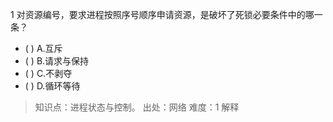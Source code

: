 1
对资源编号，要求进程按照序号顺序申请资源，是破坏了死锁必要条件中的哪一条？
- ( ) A.互斥 
- ( ) B.请求与保持 
- ( ) C.不剥夺 
- ( ) D.循环等待

> 知识点：进程状态与控制。
> 出处：网络
> 难度：1
> 解释
